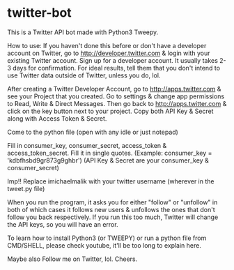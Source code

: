 # twitter-bot
This is a Twitter API bot made with Python3 Tweepy.


How to use:
If you haven't done this before or don't have a developer account on Twitter, go to http://developer.twitter.com & login with your existing Twitter account.
Sign up for a developer account. It usually takes 2-3 days for confirmation. For ideal results, tell them that you don't intend to use Twitter data outside of Twitter, unless you do, lol.

After creating a Twitter Developer Account, go to http://apps.twitter.com & see your Project that you created. Go to settings & change app permissions to Read, Write & Direct Messages. Then go back to http://apps.twitter.com & click on the key button next to your project. Copy both API Key & Secret along with Access Token & Secret.

Come to the python file (open with any idle or just notepad)

Fill in consumer_key, consumer_secret, access_token & access_token_secret. Fill it in single quotes. (Example: consumer_key = 'kdbfhsbd9gr873g9ghbr')
(API Key & Secret are your consumer_key & consumer_secret)

Imp!! Replace imichaelmalik with your twitter username (wherever in the tweet.py file)

When you run the program, it asks you for either "follow" or "unfollow" in both of which cases it follows new users & unfollows the ones that don't follow you back respectively. If you run this too much, Twitter will change the API keys, so you will have an error.

To learn how to install Python3 (or TWEEPY) or run a python file from CMD/SHELL, please check youtube, it'll be too long to explain here.

Maybe also Follow me on Twitter, lol. Cheers.

